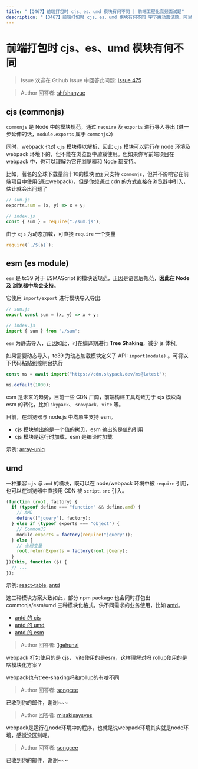 ```yaml
---
title: "【Q467】前端打包时 cjs、es、umd 模块有何不同 | 前端工程化高频面试题"
description: "【Q467】前端打包时 cjs、es、umd 模块有何不同 字节跳动面试题、阿里腾讯面试题、美团小米面试题。"
---
```


# 前端打包时 cjs、es、umd 模块有何不同

> Issue
> 欢迎在 Gtihub Issue 中回答此问题: [Issue 475](https://github.com/shfshanyue/Daily-Question/issues/475)

> Author
> 回答者: [shfshanyue](https://github.com/shfshanyue)

## cjs (commonjs)

`commonjs` 是 Node 中的模块规范，通过 `require` 及 `exports` 进行导入导出 (进一步延伸的话，`module.exports` 属于 `commonjs2`)

同时，webpack 也对 `cjs` 模块得以解析，因此 `cjs` 模块可以运行在 node 环境及 webpack 环境下的，但不能在浏览器中*直接*使用。但如果你写前端项目在 webpack 中，也可以理解为它在浏览器和 Node 都支持。

比如，著名的全球下载量前十10的模块 [ms](https://npm.devtool.tech/ms) 只支持 `commonjs`，但并不影响它在前端项目中使用(通过webpack)，但是你想通过 cdn 的方式直接在浏览器中引入，估计就会出问题了

```js
// sum.js
exports.sum = (x, y) => x + y;

// index.js
const { sum } = require("./sum.js");
```

由于 `cjs` 为动态加载，可直接 `require` 一个变量

```js
require(`./${a}`);
```

## esm (es module)

`esm` 是 tc39 对于 ESMAScript 的模块话规范，正因是语言层规范，**因此在 Node 及 浏览器中均会支持**。

它使用 `import/export` 进行模块导入导出.

```js
// sum.js
export const sum = (x, y) => x + y;

// index.js
import { sum } from "./sum";
```

`esm` 为静态导入，正因如此，可在编译期进行 **Tree Shaking**，减少 js 体积。

如果需要动态导入，tc39 为动态加载模块定义了 API: `import(module)` 。可将以下代码粘贴到控制台执行

```js
const ms = await import("https://cdn.skypack.dev/ms@latest");

ms.default(1000);
```

esm 是未来的趋势，目前一些 CDN 厂商，前端构建工具均致力于 cjs 模块向 esm 的转化，比如 `skypack`、 `snowpack`、`vite` 等。

目前，在浏览器与 node.js 中均原生支持 esm。

- cjs 模块输出的是一个值的拷贝，esm 输出的是值的引用
- cjs 模块是运行时加载，esm 是编译时加载

示例: [array-uniq](https://cdn.jsdelivr.net/npm/array-uniq/index.js)

## umd

一种兼容 `cjs` 与 `amd` 的模块，既可以在 node/webpack 环境中被 `require` 引用，也可以在浏览器中直接用 CDN 被 `script.src` 引入。

```js
(function (root, factory) {
  if (typeof define === "function" && define.amd) {
    // AMD
    define(["jquery"], factory);
  } else if (typeof exports === "object") {
    // CommonJS
    module.exports = factory(require("jquery"));
  } else {
    // 全局变量
    root.returnExports = factory(root.jQuery);
  }
})(this, function ($) {
  // ...
});
```

示例: [react-table](https://cdn.jsdelivr.net/npm/react-table/), [antd](https://cdn.jsdelivr.net/npm/antd/)

这三种模块方案大致如此，部分 npm package 也会同时打包出 commonjs/esm/umd 三种模块化格式，供不同需求的业务使用，比如 [antd](https://cdn.jsdelivr.net/npm/antd/)。

- [antd 的 cjs](https://cdn.jsdelivr.net/npm/antd@4.17.2/lib/index.js)
- [antd 的 umd](https://cdn.jsdelivr.net/npm/antd@4.17.2/dist/antd.js)
- [antd 的 esm](https://cdn.jsdelivr.net/npm/antd@4.17.2/es/index.js)

> Author
> 回答者: [1gehunzi](https://github.com/1gehunzi)

webpack 打包使用的是 cjs， vite使用的是esm，这样理解对吗
rollup使用的是啥模块化方案？

webpack也有tree-shaking吗和rollup的有啥不同

> Author
> 回答者: [songcee](https://github.com/songcee)

已收到你的邮件，谢谢~~~

> Author
> 回答者: [misakisaysyes](https://github.com/misakisaysyes)

webpack是运行在node环境中的程序，也就是说webpack环境其实就是node环境，感觉没区别呢。

> Author
> 回答者: [songcee](https://github.com/songcee)

已收到你的邮件，谢谢~~~
